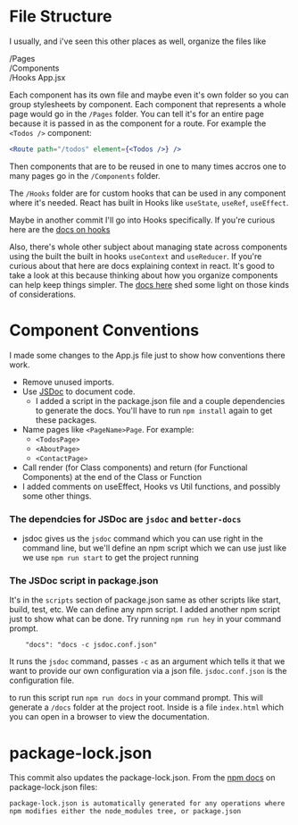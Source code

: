 # File Structure

I usually, and i've seen this other places as well, organize the files like

/Pages  
/Components  
/Hooks
App.jsx

Each component has its own file and maybe even it's own folder so you can group stylesheets by component. Each component that represents a whole page would go in the `/Pages` folder. You can tell it's for an entire page because it is passed in as the component for a route. For example the `<Todos />` component:

```jsx
<Route path="/todos" element={<Todos />} />
```

Then components that are to be reused in one to many times accros one to many pages go in the `/Components` folder.

The `/Hooks` folder are for custom hooks that can be used in any component where it's needed. React has built in Hooks like `useState`, `useRef`, `useEffect`.

Maybe in another commit I'll go into Hooks specifically. If you're curious here are the [docs on hooks](https://reactjs.org/docs/hooks-reference.html)

Also, there's whole other subject about managing state across components using the built the built in hooks `useContext` and `useReducer`. If you're curious about that here are docs explaining context in react. It's good to take a look at this because thinking about how you organize components can help keep things simpler. The [docs here](https://reactjs.org/docs/context.html) shed some light on those kinds of considerations.

# Component Conventions

I made some changes to the App.js file just to show how conventions there work.

- Remove unused imports.
- Use [JSDoc](https://jsdoc.app/index.html) to document code.
  - I added a script in the package.json file and a couple dependencies to generate the docs. You'll have to run `npm install` again to get these packages.
- Name pages like `<PageName>Page`. For example:
  - `<TodosPage>`
  - `<AboutPage>`
  - `<ContactPage>`
- Call render (for Class components) and return (for Functional Components) at the end of the Class or Function
- I added comments on useEffect, Hooks vs Util functions, and possibly some other things.

### The dependcies for JSDoc are `jsdoc` and `better-docs`

- jsdoc gives us the `jsdoc` command which you can use right in the command line, but we'll define an npm script which we can use just like we use `npm run start` to get the project running

### The JSDoc script in package.json

It's in the `scripts` section of package.json same as other scripts like start, build, test, etc.
We can define any npm script. I added another npm script
just to show what can be done. Try running `npm run hey` in your command prompt.

```
    "docs": "docs -c jsdoc.conf.json"
```

It runs the `jsdoc` command, passes `-c` as an argument which tells it that we want to provide our own configuration via a json file. `jsdoc.conf.json` is the configuration file.

to run this script run `npm run docs` in your command prompt. This will generate a `/docs` folder at the project root.
Inside is a file `index.html` which you can open in a browser to view the documentation.

# package-lock.json

This commit also updates the package-lock.json. From the [npm docs](https://docs.npmjs.com/cli/v9/configuring-npm/package-lock-json) on package-lock.json files:

```
package-lock.json is automatically generated for any operations where npm modifies either the node_modules tree, or package.json
```
